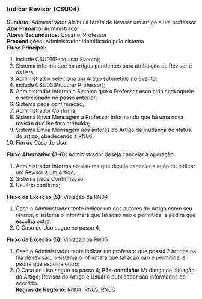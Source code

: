 ### Indicar Revisor (CSU04) ###
**Sumário:** Administrador Atribui a tarefa de Revisar um artigo a um professor  
**Ator Primário:** Administrador  
**Atores Secundários:** Usuário, Professor  
**Precondições:** Administrador identificado pelo sistema  
**Fluxo Principal:**  
  1. include CSU01(Pesquisar Evento);  
  2. Sistema informa que há artigos pendentes para atribuição de Revisor e os lista;  
  3. Administrador seleciona um Artigo submetido no Evento;
  4. include CSU03(Procurar Professor);  
  5. Administrador informa a Sistema que o Professor escolhido será aquele o selecionado no passo anterior;  
  6. Sistema pede confirmação;  
  7. Administrador Confirma;
  8. Sistema Envia Mensagem a Professor informando que há uma nova revisão que lhe fora atribuída;  
  9. Sistema Envia Mensagem aos autores do Artigo da mudança de status do artigo, obedecendo à RN06;  
  10. Fim do Caso de Uso.  

**Fluxo Alternativo (3-6):** Administrador deseja cancelar a operação  
  1. Administrador informa ao sistema que deseja cancelar a ação de Indicar um Revisor a um Artigo;  
  2. Sistema pede Confirmação;  
  3. Usuário confirma;  

**Fluxo de Exceção (5):** Violação da RN04  
  1. Caso o Administrador tente indicar um dos autores do Artigo como seu revisor, o sistema o informará que tal ação não é permitida, e pedirá que escolha outro;  
  2. O Caso de Uso segue no passo 4;  

**Fluxo de Exceção (5):** Violação da RN05  
  1. Caso o Administrador tente indicar um professor que possui 2 artigos na fila de revisão, o sistema o informará que tal ação não é permitida, e pedirá que escolha outro;  
  2. O Caso de Uso segue no passo 4;
**Pós-condição:** Mudança de situação do Artigo; Revisor do Artigo e Usuário publicador são informados do ocorrido.  
**Regras de Negócio:** RN04, RN05, RN06  